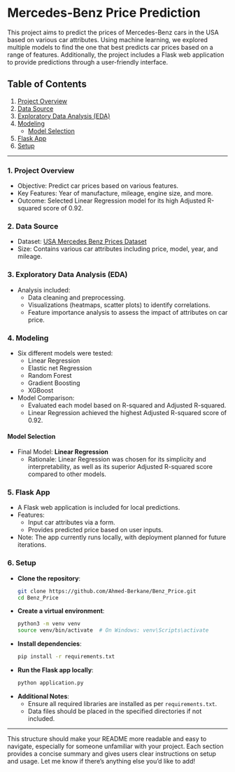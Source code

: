 # Mercedes-Benz Price Prediction


This project aims to predict the prices of Mercedes-Benz cars in the USA based on various car attributes. Using machine learning, we explored multiple models to find the one that best predicts car prices based on a range of features. Additionally, the project includes a Flask web application to provide predictions through a user-friendly interface.

## Table of Contents
1. [Project Overview](#project-overview)
2. [Data Source](#data-source)
3. [Exploratory Data Analysis (EDA)](#exploratory-data-analysis-eda)
4. [Modeling](#modeling)
    - [Model Selection](#model-selection)
5. [Flask App](#flask-app)
6. [Setup](#setup)

---

### 1. Project Overview
   - Objective: Predict car prices based on various features.
   - Key Features: Year of manufacture, mileage, engine size, and more.
   - Outcome: Selected Linear Regression model for its high Adjusted R-squared score of 0.92.

### 2. Data Source
   - Dataset: [USA Mercedes Benz Prices Dataset](https://www.kaggle.com/datasets/danishammar/usa-mercedes-benz-prices-dataset?select=usa_mercedes_benz_prices.csv)
   - Size: Contains various car attributes including price, model, year, and mileage.

### 3. Exploratory Data Analysis (EDA)
   - Analysis included:
      - Data cleaning and preprocessing.
      - Visualizations (heatmaps, scatter plots) to identify correlations.
      - Feature importance analysis to assess the impact of attributes on car price.

### 4. Modeling
   - Six different models were tested:
      - Linear Regression
      - Elastic net Regression
      - Random Forest
      - Gradient Boosting
      - XGBoost
   - Model Comparison:
      - Evaluated each model based on R-squared and Adjusted R-squared.
      - Linear Regression achieved the highest Adjusted R-squared score of 0.92.

#### Model Selection
   - Final Model: **Linear Regression**
      - Rationale: Linear Regression was chosen for its simplicity and interpretability, as well as its superior Adjusted R-squared score compared to other models.

### 5. Flask App
   - A Flask web application is included for local predictions.
   - Features:
      - Input car attributes via a form.
      - Provides predicted price based on user inputs.
   - Note: The app currently runs locally, with deployment planned for future iterations.

### 6. Setup
   - **Clone the repository**:
     ```bash
     git clone https://github.com/Ahmed-Berkane/Benz_Price.git
     cd Benz_Price
     ```
   - **Create a virtual environment**:
     ```bash
     python3 -m venv venv
     source venv/bin/activate  # On Windows: venv\Scripts\activate
     ```
   - **Install dependencies**:
     ```bash
     pip install -r requirements.txt
     ```
   - **Run the Flask app locally**:
     ```bash
     python application.py
     ```
   - **Additional Notes**:
      - Ensure all required libraries are installed as per `requirements.txt`.
      - Data files should be placed in the specified directories if not included.

---

This structure should make your README more readable and easy to navigate, especially for someone unfamiliar with your project. Each section provides a concise summary and gives users clear instructions on setup and usage. Let me know if there’s anything else you’d like to add!



